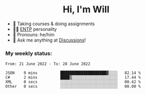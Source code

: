<h1 align="center">Hi, I'm Will</h1>


-   :seedling: Taking courses & doing assignments
-   :man_scientist: [ENTP](https://www.16personalities.com/entp-personality) personality
-   :man: Pronouns: he/him
-   :thought_balloon: Ask me anything at [Discussions](https://github.com/willjoje/willjoje/discussions/new)!

### My weekly status:
<!--START_SECTION:waka-->

```text
From: 21 June 2022 - To: 28 June 2022

JSON    9 mins          ████████████████████▓░░░░   82.14 %
C#      2 mins          ████▒░░░░░░░░░░░░░░░░░░░░   17.44 %
XML     0 secs          ░░░░░░░░░░░░░░░░░░░░░░░░░   00.42 %
Other   0 secs          ░░░░░░░░░░░░░░░░░░░░░░░░░   00.00 %
```

<!--END_SECTION:waka-->
